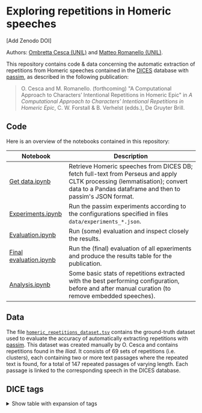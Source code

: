 # Exploring repetitions in Homeric speeches

[Add Zenodo DOI]

Authors: [Ombretta Cesca (UNIL)](https://orcid.org/0000-0002-0658-8998) and [Matteo Romanello (UNIL)](https://orcid.org/0000-0002-7406-6286).

This repository contains code & data concerning the automatic extraction of repetitions from Homeric speeches contained in the [DICES](https://github.com/cwf2/dices) database with [passim](https://github.com/dasmiq/passim), as described in the following publication:

> O. Cesca and M. Romanello. (forthcoming) "A Computational Approach to Characters’ Intentional Repetitions in Homeric Epic" in *A Computational Approach to Characters’ Intentional Repetitions in Homeric Epic*, C. W. Forstall & B. Verhelst (edds.), De Gruyter Brill. 

## Code

Here is an overview of the notebooks contained in this repository:

| Notebook  | Description |
| ------------- | ------------- |
| [Get data.ipynb](./notebooks/Get%20data.ipynb) | Retrieve Homeric speeches from DICES DB; fetch full-text from Perseus and apply CLTK processing (lemmatisation); convert data to a Pandas dataframe and then to passim's JSON format.  |
| [Experiments.ipynb](./notebooks/Experiments.ipynb) | Run the passim experiments according to the configurations specified in files `data/experiments_*.json`.  |
| [Evaluation.ipynb](./notebooks/Evaluation.ipynb) | Run (some) evaluation and inspect closely the results. | 
| [Final evaluation.ipynb](./notebooks/Final%20evaluation.ipynb) |  Run the (final) evaluation of all epxeriments and produce the results table for the publication. | 
| [Analysis.ipynb](./notebooks/Final%20evaluation.ipynb) | Some basic stats of repetitions extracted with the best performing configuration, before and after manual curation (to remove embedded speeches). |

## Data

The file [`homeric_repetitions_dataset.tsv`](./data/homeric_repetitions_dataset.tsv) contains the ground-truth dataset used to evaluate the accuracy of automatically extracting repetitions with [passim](https://github.com/dasmiq/passim). This dataset was created manually by O. Cesca and contains repetitions found in the *Iliad*.  It consists of 69 sets of repetitions (i.e. clusters), each containing two or more text passages where the repeated text is found, for a total of 147 repeated passages of varying length. Each passage is linked to the corresponding speech in the DICES database.

## DICE tags

<details>
<summary>
Show table with expansion of tags
</summary>

Since these are not commented anywhere, here is the full list of tags and their explanation:

| Dices tag      | Expansion |
| ----------- | ----------- |
| cha         | Challenge |
| com | Command |
| con | Consolation|
| del | Deliberation|
| des | Desire and Wish|
| exh | Exhortation and Self-Exhortation|
| far | Farewell|
| gre | Greeting and Reception|
| inf | Information and Description|
| ins | Instruction|
| inv | Invitation |
| lam | Lament |
| lau | Praise and Laudation |
| mes | Message|
| nar | Narration|
| ora | Prophecy, Oracular Speech, and Interpretation|
| per | Persuasion|
| pra | Prayer|
| que | Question|
| req | Request|
| res | Reply to Question|
| tau | Taunt|
| thr | Threat|
| und | Undefined|
| vit | Vituperation|
| vow | Promise and Oath|
| war | Warning|
</details>